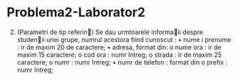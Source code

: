 # Problema2-Laborator2

2. (Parametri de tip referin) Se dau urmtoarele informaii despre studenii unei grupe,
numrul acestora fiind cunoscut :
• nume i prenume : ir de maxim 20 de caractere;
• adresa, format din:
o nume ora : ir de maxim 15 caractere;
o cod ora : numr întreg;
o strada : ir de maxim 25 caractere;
o numr : numr întreg;
• numr de telefon : format din
o prefix : numr întreg; 
